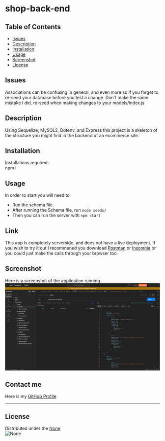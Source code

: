 # shop-back-end

## Table of Contents
- [Issues](#issues)
- [Description](#description)
- [Installation](#installation)
- [Usage](#usage)
- [Screenshot](#screenshot)
- [License](#license)

## Issues
Associations can be confusing in general, and even more so if you forget to re-seed your database before you test a change. Don't make the same mistake I did, re-seed when making changes to your models/index.js

## Description
Using Sequelize, MySQL2, Dotenv, and Express this project is a skeleton of the structure you might find in the backend of an ecommerce site.

## Installation
Installations required: <br />
npm i

## Usage
In order to start you will need to
- Run the schema file.
- After running the Schema file, run ```node seeds/```
- Then you can run the server with ```npm start```

## Link
This app is completely serverside, and does not have a live deployment. If you wish to try it out I recommened you download [Postman](https://www.postman.com/) or [Insomnia](https://insomnia.rest/) or you could just make the calls through your browser too.

## Screenshot
Here is a screenshot of the application running. <br /> ![Screenshot](./assets/shopscreenshot.png)

## Contact me
Here is my [GitHub Profile](https://github.com/reidmadock) <br />
- - -
## License
Distributed under the [None]() <br />
![None]()